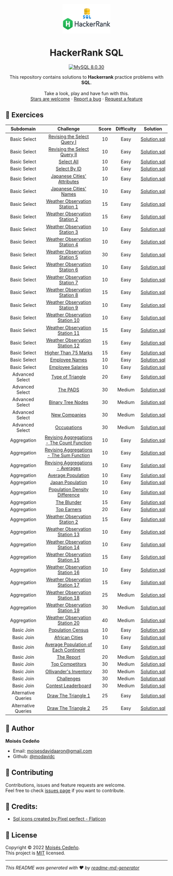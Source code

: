 <p align="center">
  <a href="https://github.com/modavidc">
    <img alt="HackerRank SQL" src="hackerrank-sql.png" width="150px" height="92px"/>
  </a>
</p>

<h1 align="center">
  HackerRank SQL
</h1>

<p align="center">
    <a href="#">
        <img src="https://img.shields.io/badge/mysql-8.0.30-blue.svg?style=flat-square&logo=mysql" alt="MySQL 8.0.30"/>
    </a>
</a>
</p>

<p align="center">
  This repository contains solutions to <strong>Hackerrank</strong> practice problems with <strong>SQL</strong>.
  <br />
  <br />
  Take a look, play and have fun with this.
  <br />
    <a href="https://github.com/modavidc/hackerrank-sql/stargazers">Stars are welcome</a>
  ·
  <a href="https://github.com/modavidc/hackerrank-sql/issues">Report a bug</a>
  ·
  <a href="https://github.com/modavidc/hackerrank-sql/issues">Request a feature</a>
</p>

## 💪 Exercices

|          Subdomain          |                                                          Challenge                                                           | Score  | Difficulty |                                             Solution                                              |
|:---------------------------:|:----------------------------------------------------------------------------------------------------------------------------:|:------:|:----------:|:-------------------------------------------------------------------------------------------------:|
|        Basic Select         | [Revising the Select Query I](https://www.hackerrank.com/challenges/revising-the-select-query)                               |   10   |    Easy    | [Solution.sql](Basic%20Select/Revising%20the%20Select%20Query%20I.sql)                            |
|        Basic Select         | [Revising the Select Query II](https://www.hackerrank.com/challenges/revising-the-select-query-2)                            |   10   |    Easy    | [Solution.sql](Basic%20Select/Revising%20the%20Select%20Query%20II.sql)                           |
|        Basic Select         | [Select All](https://www.hackerrank.com/challenges/select-all-sql)                                                           |   10   |    Easy    | [Solution.sql](Basic%20Select/Select%20All.sql)                                                   |
|        Basic Select         | [Select By ID](https://www.hackerrank.com/challenges/select-by-id)                                                           |   10   |    Easy    | [Solution.sql](Basic%20Select/Select%20By%20ID.sql)                                               |
|        Basic Select         | [Japanese Cities' Attributes](https://www.hackerrank.com/challenges/japanese-cities-attributes)                              |   10   |    Easy    | [Solution.sql](Basic%20Select/Japanese%20Cities'%20Attributes.sql)                                |
|        Basic Select         | [Japanese Cities' Names](https://www.hackerrank.com/challenges/japanese-cities-name)                                         |   10   |    Easy    | [Solution.sql](Basic%20Select/Japanese%20Cities'%20Names.sql)                                     |
|        Basic Select         | [Weather Observation Station 1](https://www.hackerrank.com/challenges/weather-observation-station-1)                         |   15   |    Easy    | [Solution.sql](Basic%20Select/Weather%20Observation%20Station%201.sql)                            |
|        Basic Select         | [Weather Observation Station 2](https://www.hackerrank.com/challenges/weather-observation-station-2)                         |   15   |    Easy    | [Solution.sql](Basic%20Select/Weather%20Observation%20Station%202.sql)                            |
|        Basic Select         | [Weather Observation Station 3](https://www.hackerrank.com/challenges/weather-observation-station-3)                         |   10   |    Easy    | [Solution.sql](Basic%20Select/Weather%20Observation%20Station%203.sql)                            |
|        Basic Select         | [Weather Observation Station 4](https://www.hackerrank.com/challenges/weather-observation-station-4)                         |   10   |    Easy    | [Solution.sql](Basic%20Select/Weather%20Observation%20Station%204.sql)                            |
|        Basic Select         | [Weather Observation Station 5](https://www.hackerrank.com/challenges/weather-observation-station-5)                         |   30   |    Easy    | [Solution.sql](Basic%20Select/Weather%20Observation%20Station%205.sql)                            |
|        Basic Select         | [Weather Observation Station 6](https://www.hackerrank.com/challenges/weather-observation-station-6)                         |   10   |    Easy    | [Solution.sql](Basic%20Select/Weather%20Observation%20Station%206.sql)                            |
|        Basic Select         | [Weather Observation Station 7](https://www.hackerrank.com/challenges/weather-observation-station-7)                         |   10   |    Easy    | [Solution.sql](Basic%20Select/Weather%20Observation%20Station%207.sql)                            |
|        Basic Select         | [Weather Observation Station 8](https://www.hackerrank.com/challenges/weather-observation-station-8)                         |   15   |    Easy    | [Solution.sql](Basic%20Select/Weather%20Observation%20Station%208.sql)                            |
|        Basic Select         | [Weather Observation Station 9](https://www.hackerrank.com/challenges/weather-observation-station-9)                         |   10   |    Easy    | [Solution.sql](Basic%20Select/Weather%20Observation%20Station%209.sql)                            |
|        Basic Select         | [Weather Observation Station 10](https://www.hackerrank.com/challenges/weather-observation-station-10)                       |   10   |    Easy    | [Solution.sql](Basic%20Select/Weather%20Observation%20Station%2010.sql)                           |
|        Basic Select         | [Weather Observation Station 11](https://www.hackerrank.com/challenges/weather-observation-station-11)                       |   15   |    Easy    | [Solution.sql](Basic%20Select/Weather%20Observation%20Station%2011.sql)                           |
|        Basic Select         | [Weather Observation Station 12](https://www.hackerrank.com/challenges/weather-observation-station-12)                       |   15   |    Easy    | [Solution.sql](Basic%20Select/Weather%20Observation%20Station%2012.sql)                           |
|        Basic Select         | [Higher Than 75 Marks](https://www.hackerrank.com/challenges/more-than-75-marks)                                             |   15   |    Easy    | [Solution.sql](Basic%20Select/Higher%20Than%2075%20Marks.sql)                                     |
|        Basic Select         | [Employee Names](https://www.hackerrank.com/challenges/name-of-employees)                                                    |   10   |    Easy    | [Solution.sql](Basic%20Select/Employee%20Names.sql)                                               |
|        Basic Select         | [Employee Salaries](https://www.hackerrank.com/challenges/salary-of-employees)                                               |   10   |    Easy    | [Solution.sql](Basic%20Select/Employee%20Salaries.sql)                                            |
|        Advanced Select      | [Type of Triangle](https://www.hackerrank.com/challenges/what-type-of-triangle)                                              |   20   |    Easy    | [Solution.sql](Advanced%20Select/Type%20of%20Triangle.sql)                                        |
|        Advanced Select      | [The PADS](https://www.hackerrank.com/challenges/the-pads)                                                                   |   30   |    Medium  | [Solution.sql](Advanced%20Select/The%20PADS.sql)                                                  |
|        Advanced Select      | [Binary Tree Nodes](https://www.hackerrank.com/challenges/binary-search-tree-1)                                              |   30   |    Medium  | [Solution.sql](Advanced%20Select/Binary%20Tree%20Nodes.sql)                                       |
|        Advanced Select      | [New Companies](https://www.hackerrank.com/challenges/the-company)                                                           |   30   |    Medium  | [Solution.sql](Advanced%20Select/New%20Companies.sql)                                             |
|        Advanced Select      | [Occupations](https://www.hackerrank.com/challenges/occupations/problem)                                                     |   30   |    Medium  | [Solution.sql](Advanced%20Select/Occupations.sql)                                                 |
|        Aggregation          | [Revising Aggregations - The Count Function](https://www.hackerrank.com/challenges/revising-aggregations-the-count-function) |   10   |    Easy    | [Solution.sql](Aggregation/Revising%20Aggregations%20-%20The%20Count%20Function.sql)              |
|        Aggregation          | [Revising Aggregations - The Sum Function](https://www.hackerrank.com/challenges/revising-aggregations-sum)                  |   10   |    Easy    | [Solution.sql](Aggregation/Revising%20Aggregations%20-%20The%20Sum%20Function.sql)                |
|        Aggregation          | [Revising Aggregations - Averages](https://www.hackerrank.com/challenges/revising-aggregations-the-average-function)         |   10   |    Easy    | [Solution.sql](Aggregation/Revising%20Aggregations%20-%20Averages.sql)                            |
|        Aggregation          | [Average Population](https://www.hackerrank.com/challenges/average-population)                                               |   10   |    Easy    | [Solution.sql](Aggregation/Average%20Population.sql)                                              |
|        Aggregation          | [Japan Population](https://www.hackerrank.com/challenges/japan-population)                                                   |   10   |    Easy    | [Solution.sql](Aggregation/Japan%20Population.sql)                                                |
|        Aggregation          | [Population Density Difference](https://www.hackerrank.com/challenges/population-density-difference)                         |   10   |    Easy    | [Solution.sql](Aggregation/Population%20Density%20Difference.sql)                                 |
|        Aggregation          | [The Blunder](https://www.hackerrank.com/challenges/the-blunder)                                                             |   15   |    Easy    | [Solution.sql](Aggregation/The%20Blunder.sql)                                                     |
|        Aggregation          | [Top Earners](https://www.hackerrank.com/challenges/earnings-of-employees)                                                   |   20   |    Easy    | [Solution.sql](Aggregation/Top%20Earners.sql)                                                     |
|        Aggregation          | [Weather Observation Station 2](https://www.hackerrank.com/challenges/weather-observation-station-2)                         |   15   |    Easy    | [Solution.sql](Aggregation/Weather%20Observation%20Station%202.sql)                               |
|        Aggregation          | [Weather Observation Station 13](https://www.hackerrank.com/challenges/weather-observation-station-13)                       |   10   |    Easy    | [Solution.sql](Aggregation/Weather%20Observation%20Station%2013.sql)                              |
|        Aggregation          | [Weather Observation Station 14](https://www.hackerrank.com/challenges/weather-observation-station-14)                       |   10   |    Easy    | [Solution.sql](Aggregation/Weather%20Observation%20Station%2014.sql)                              |
|        Aggregation          | [Weather Observation Station 15](https://www.hackerrank.com/challenges/weather-observation-station-15)                       |   15   |    Easy    | [Solution.sql](Aggregation/Weather%20Observation%20Station%2015.sql)                              |
|        Aggregation          | [Weather Observation Station 16](https://www.hackerrank.com/challenges/weather-observation-station-16)                       |   10   |    Easy    | [Solution.sql](Aggregation/Weather%20Observation%20Station%2016.sql)                              |
|        Aggregation          | [Weather Observation Station 17](https://www.hackerrank.com/challenges/weather-observation-station-17)                       |   15   |    Easy    | [Solution.sql](Aggregation/Weather%20Observation%20Station%2017.sql)                              |
|        Aggregation          | [Weather Observation Station 18](https://www.hackerrank.com/challenges/weather-observation-station-18)                       |   25   |    Medium  | [Solution.sql](Aggregation/Weather%20Observation%20Station%2018.sql)                              |
|        Aggregation          | [Weather Observation Station 19](https://www.hackerrank.com/challenges/weather-observation-station-19)                       |   30   |    Medium  | [Solution.sql](Aggregation/Weather%20Observation%20Station%2019.sql)                              |
|        Aggregation          | [Weather Observation Station 20](https://www.hackerrank.com/challenges/weather-observation-station-20)                       |   40   |    Medium  | [Solution.sql](Aggregation/Weather%20Observation%20Station%2020.sql)                              |
|        Basic Join           | [Population Census](https://www.hackerrank.com/challenges/asian-population)                                                  |   10   |    Easy    | [Solution.sql](Basic%20Join/Population%20Census.sql)                                              |
|        Basic Join           | [African Cities](https://www.hackerrank.com/challenges/african-cities)                                                       |   10   |    Easy    | [Solution.sql](Basic%20Join/African%20Cities.sql)                                                 |
|        Basic Join           | [Average Population of Each Continent](https://www.hackerrank.com/challenges/average-population-of-each-continent)           |   10   |    Easy    | [Solution.sql](Basic%20Join/Average%20Population%20of%20Each%20Continent.sql)                     |
|        Basic Join           | [The Report](https://www.hackerrank.com/challenges/the-report)                                                               |   20   |    Medium  | [Solution.sql](Basic%20Join/The%20Report.sql)                                                     |
|        Basic Join           | [Top Competitors](https://www.hackerrank.com/challenges/full-score)                                                          |   30   |    Medium  | [Solution.sql](Basic%20Join/Top%20Competitors.sql)                                                |
|        Basic Join           | [Ollivander's Inventory](https://www.hackerrank.com/challenges/harry-potter-and-wands)                                       |   30   |    Medium  | [Solution.sql](Basic%20Join/Ollivander's%20Inventory.sql)                                         |
|        Basic Join           | [Challenges](https://www.hackerrank.com/challenges/challenges)                                                               |   30   |    Medium  | [Solution.sql](Basic%20Join/Challenges.sql)                                                       |
|        Basic Join           | [Contest Leaderboard](https://www.hackerrank.com/challenges/contest-leaderboard)                                             |   30   |    Medium  | [Solution.sql](Basic%20Join/Contest%20Leaderboard.sql)                                            |
|        Alternative Queries  | [Draw The Triangle 1](https://www.hackerrank.com/challenges/draw-the-triangle-1)                                             |   25   |    Easy    | [Solution.sql](Alternative%20Queries/Draw%20The%20Triangle%201.sql)                               |
|        Alternative Queries  | [Draw The Triangle 2](https://www.hackerrank.com/challenges/draw-the-triangle-2)                                             |   25   |    Easy    | [Solution.sql](Alternative%20Queries/Draw%20The%20Triangle%202.sql)                               | 

## 👤 Author

**Moisés Cedeño**

- Email: [moisesdavidaaron@gmail.com](mailto:moisesdavidaaron@gmail.com)
- Github: [@modavidc](https://github.com/modavidc)

## 🤝 Contributing

Contributions, issues and feature requests are welcome.<br />
Feel free to check [issues page](https://github.com/modavidc/hackerrank-sql/issues) if you want to contribute.<br />

## 🧑 Credits:

- [Sql icons created by Pixel perfect - Flaticon](https://www.flaticon.com/free-icons/sql)

## 📝 License

Copyright © 2022 [Moisés Cedeño](https://github.com/modavidc).<br />
This project is [MIT](https://github.com/kefranabg/readme-md-generator/blob/master/LICENSE) licensed.

---

_This README was generated with ❤️ by [readme-md-generator](https://github.com/kefranabg/readme-md-generator)_

